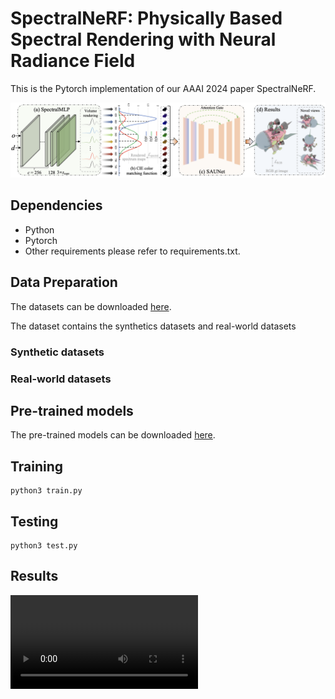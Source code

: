 # SpectralNeRF: Physically Based Spectral Rendering with Neural Radiance Field
This is the Pytorch implementation of our AAAI 2024 paper SpectralNeRF.

![image](./figs/pipeline.png)

## Dependencies

* Python
* Pytorch
* Other requirements please refer to requirements.txt.

## Data Preparation

The datasets can be downloaded [here](https://drive.google.com/drive/folders/1agSGUuK0LuwLuxzqXADGdRa2rvD_CyWu?usp=sharing).

The dataset contains the synthetics datasets and real-world datasets

### Synthetic datasets


### Real-world datasets



## Pre-trained models

The pre-trained models can be downloaded [here](https://drive.google.com/drive/folders/1agSGUuK0LuwLuxzqXADGdRa2rvD_CyWu?usp=sharing).

## Training
``` 
python3 train.py
```

## Testing

```
python3 test.py
```

## Results

![video](./supp_videos/videos/video_synthetic/460/video001.mp4)

